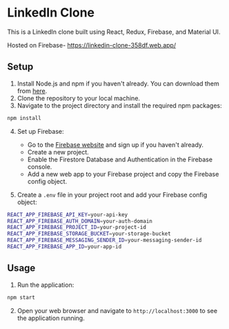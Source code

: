


# LinkedIn Clone

This is a LinkedIn clone built using React, Redux, Firebase, and Material UI.

Hosted on Firebase- https://linkedin-clone-358df.web.app/

## Setup

1. Install Node.js and npm if you haven't already. You can download them from [here](https://nodejs.org/en/download/).
2. Clone the repository to your local machine.
3. Navigate to the project directory and install the required npm packages:
```bash
npm install
```
4. Set up Firebase:
   - Go to the [Firebase website](https://firebase.google.com/) and sign up if you haven't already.
   - Create a new project.
   - Enable the Firestore Database and Authentication in the Firebase console.
   - Add a new web app to your Firebase project and copy the Firebase config object.

5. Create a `.env` file in your project root and add your Firebase config object:
```bash
REACT_APP_FIREBASE_API_KEY=your-api-key
REACT_APP_FIREBASE_AUTH_DOMAIN=your-auth-domain
REACT_APP_FIREBASE_PROJECT_ID=your-project-id
REACT_APP_FIREBASE_STORAGE_BUCKET=your-storage-bucket
REACT_APP_FIREBASE_MESSAGING_SENDER_ID=your-messaging-sender-id
REACT_APP_FIREBASE_APP_ID=your-app-id
```

## Usage

1. Run the application:
```bash
npm start
```
2. Open your web browser and navigate to `http://localhost:3000` to see the application running.

